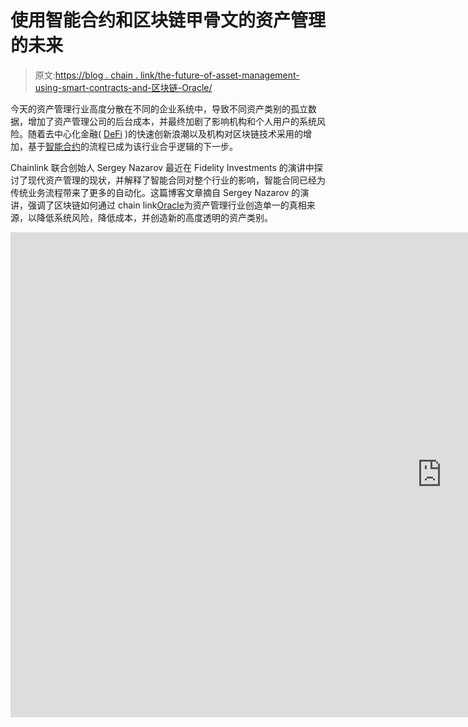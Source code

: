 # 使用智能合约和区块链甲骨文的资产管理的未来

> 原文:[https://blog . chain . link/the-future-of-asset-management-using-smart-contracts-and-区块链-Oracle/](https://blog.chain.link/the-future-of-asset-management-using-smart-contracts-and-blockchain-oracles/)

今天的资产管理行业高度分散在不同的企业系统中，导致不同资产类别的孤立数据，增加了资产管理公司的后台成本，并最终加剧了影响机构和个人用户的系统风险。随着去中心化金融( [DeFi](https://chain.link/education/defi) )的快速创新浪潮以及机构对区块链技术采用的增加，基于[智能合约](https://chain.link/education/smart-contracts)的流程已成为该行业合乎逻辑的下一步。

Chainlink 联合创始人 Sergey Nazarov 最近在 Fidelity Investments 的演讲中探讨了现代资产管理的现状，并解释了智能合同对整个行业的影响，智能合同已经为传统业务流程带来了更多的自动化。这篇博客文章摘自 Sergey Nazarov 的演讲，强调了区块链如何通过 chain link[Oracle](https://chain.link/education/blockchain-oracles)为资产管理行业创造单一的真相来源，以降低系统风险，降低成本，并创造新的高度透明的资产类别。

<iframe title="The Future of Asset Management Using Smart Contracts &amp; Oracles" width="1380" height="776" src="https://www.youtube.com/embed/7ECeIK5_tXk?feature=oembed" frameborder="0" allow="accelerometer; autoplay; clipboard-write; encrypted-media; gyroscope; picture-in-picture" allowfullscreen=""></div> <div data-mobiledoc="{&quot;version&quot;:&quot;0.3.2&quot;,&quot;atoms&quot;:[],&quot;cards&quot;:[],&quot;markups&quot;:[],&quot;sections&quot;:[[1,&quot;h2&quot;,[[0,[],0,&quot;Fragmentation in Today’s Asset Management Industry&quot;]]],[1,&quot;p&quot;,[[0,[],0,&quot;In the current asset management industry, you see a lot of fragmentation around certain categories of assets—large categories with billions, sometimes trillions, dollars worth of assets—as well as around how those categories function. There is huge fragmentation across silos of data that belong to the individual institutions participating in asset transactions.&quot;]]],[1,&quot;p&quot;,[[0,[],0,&quot;Then you have middlemen technology companies that seek to impose standards because they eventually want to extract monopoly rent. They want to make a messaging standard or an API standard of some kind, and if they’re not member-owned, they seek to eventually arrive at a for-profit extraction of monopoly rents. This increases both the complexity for the internal risk assessment and the management of assets, ultimately increasing the costs, which are then passed on to users.&quot;]]],[1,&quot;p&quot;,[[0,[],0,&quot;But even beyond all that, we have a world right now where every company has its own database. Middlemen often sit between asset managers, the issuers of the assets, and other parties, and these middlemen are hugely inefficient. This creates systemic financial risk, and it creates huge amounts of costs for asset managers.&quot;]]],[1,&quot;p&quot;,[[0,[],0,&quot;The fascinating thing is that the asset manager has massive purchasing power. They can impose certain structural changes on the market by virtue of purchasing power alone. This is a key point: an asset manager wants to impose certain structural changes to their own benefit instead of benefitting an asset issuer or a middleman. Since many of these assets are held by asset managers in holding companies, asset managers are in a unique position and are probably one of the largest beneficiaries of the shift to a single source of truth enabled by blockchain technology.&quot;]]],[1,&quot;h2&quot;,[[0,[],0,&quot;The Benefits of Smart Contracts for Asset Management &quot;]]],[1,&quot;p&quot;,[[0,[],0,&quot;A single source of truth is the value proposition and the outcome that blockchain and smart contracts seek to deliver. Suppose you don’t have a single record that all the parties trust and everybody keeps their own record. In that case, our records might contain different information, or our records are formatted differently, and we cannot easily transfer the records between systems. Now you don’t have the information.&quot;]]]]}"> <div> <h2/> <h2>当今资产管理行业的碎片化</h2> <p>在当前的资产管理行业中，你会看到某些类别的资产(价值数十亿美元、有时数万亿美元的大型类别)以及这些类别的运作方式存在很多碎片化。属于参与资产交易的单个机构的数据存在巨大的碎片化。</p> <p>然后是中间商技术公司，他们寻求强加标准，因为他们最终想要榨取垄断租金。他们想制定一个消息标准或某种 API 标准，如果他们不是会员所有，他们会寻求最终实现盈利性的垄断租金提取。这既增加了内部风险评估的复杂性，也增加了资产管理的复杂性，最终增加了成本，而成本又会转嫁给用户。</p> <p>但除此之外，我们现在有一个世界，每个公司都有自己的数据库。中间商通常介于资产管理公司、资产发行者和其他各方之间，这些中间商的效率非常低。这造成了系统性金融风险，并给资产管理公司带来了巨额成本。</p> <p>令人着迷的是，资产管理公司拥有巨大的购买力。仅仅凭借购买力，他们就可以对市场施加某些结构性变化。这是一个关键点:资产管理公司希望对自己的利益施加某些结构性变化，而不是让资产发行人或中间人受益。由于这些资产中有许多是由控股公司的资产管理公司持有的，因此资产管理公司处于一个独特的位置，并且可能是由区块链技术实现的向单一真实来源转变的最大受益者之一。</p> <h2>资产管理智能合同的优势</h2> <p>一个真实的来源是价值主张和区块链和智能合同寻求提供的结果。假设你没有一个各方都信任的单一记录，每个人都保留自己的记录。在这种情况下，我们的记录可能包含不同的信息，或者我们的记录格式不同，我们无法轻松地在系统之间转移记录。现在你没有信息了。</p> <figure id="attachment_1602" aria-describedby="caption-attachment-1602" style="width: 2000px" class="wp-caption aligncenter"><img decoding="async" loading="lazy" class="wp-image-1602 size-full" src="../Images/339d512c391d0918b1ddde3b6005c46d.png" alt="A single source of truth is the future of asset management." width="2000" height="1125" srcset="https://blog.chain.link/wp-content/uploads/2021/05/single-source-of-truth-asset-management.jpeg 2000w, https://blog.chain.link/wp-content/uploads/2021/05/single-source-of-truth-asset-management-300x169.jpeg 300w, https://blog.chain.link/wp-content/uploads/2021/05/single-source-of-truth-asset-management-1024x576.jpeg 1024w, https://blog.chain.link/wp-content/uploads/2021/05/single-source-of-truth-asset-management-768x432.jpeg 768w, https://blog.chain.link/wp-content/uploads/2021/05/single-source-of-truth-asset-management-1536x864.jpeg 1536w, https://blog.chain.link/wp-content/uploads/2021/05/single-source-of-truth-asset-management-640x360.jpeg 640w, https://blog.chain.link/wp-content/uploads/2021/05/single-source-of-truth-asset-management-298x167.jpeg 298w, https://blog.chain.link/wp-content/uploads/2021/05/single-source-of-truth-asset-management-24x14.jpeg 24w, https://blog.chain.link/wp-content/uploads/2021/05/single-source-of-truth-asset-management-36x20.jpeg 36w, https://blog.chain.link/wp-content/uploads/2021/05/single-source-of-truth-asset-management-48x27.jpeg 48w" sizes="(max-width: 2000px) 100vw, 2000px" data-original-src="https://blog.chain.link/wp-content/uploads/2021/05/single-source-of-truth-asset-management.jpeg"/><figcaption id="caption-attachment-1602" class="wp-caption-text">Blockchains and smart contracts eliminate highly siloed asset data.</figcaption></figure> <div data-mobiledoc="{&quot;version&quot;:&quot;0.3.2&quot;,&quot;atoms&quot;:[],&quot;cards&quot;:[],&quot;markups&quot;:[],&quot;sections&quot;:[[1,&quot;p&quot;,[[0,[],0,&quot;However, if we all have a single source of truth that we all trust, we can all append it with additional useful information. This appending of additional useful information into a single shared source of truth is often called the golden source of truth, which is what blockchain technology seeks to achieve. A blockchain seeks to achieve this in a way that doesn’t extract monopoly rent. So, a blockchain is not a technology provider putting you on their for-profit private system to extract monopoly rents in the long term—it’s an open-source network anyone can use. Blockchains will evolve into a public good because a single source of truth for the financial markets, or insurance, is a pivotal technological development for these industries&quot;]]],[1,&quot;p&quot;,[[0,[],0,&quot;The closest analogy to what you have in the financial markets is member-owned computational and data storage resources, which have already expressed that they will be moving to a blockchain-based model. In every significant geography with real financial asset volume, you see more and more people going towards the single source of truth model. Blockchains and smart contracts are of extreme importance because they create a structural change in how people relate to assets, which will have a fundamental effect on both risk and returns.&quot;]]],[1,&quot;h3&quot;,[[0,[],0,&quot;Reduced Systemic Risk in Global Markets&quot;]]],[1,&quot;p&quot;,[[0,[],0,&quot;To put this problem into perspective, we can look at the 2008 financial crisis as an example. Obviously, this crisis has layers upon layers of unique complexities depending on which institution you investigate. But at a very fundamental level, from a data and the recordkeeping point of view, you really have the same systems then that you have now. You had people going into one institution, generating a record about their credit worthiness, and gaining a loan. Then that record partially made its way to another institution, like an investment banker, or somewhere where the individual loans became packaged up. Then eventually, those packaged loans, with even less information now, made their way to asset managers. &quot;]]],[1,&quot;p&quot;,[[0,[],0,&quot;In addition to incentives, this was, in my opinion, one of the largest factors that created this crisis. It"> <div> <p>然而，如果我们都有一个我们都信任的单一的真理来源，我们都可以附加上额外的有用信息。这种将额外的有用信息添加到单一共享的真理源中的做法通常被称为真理的黄金来源，这也是区块链技术寻求实现的目标。区块链试图以不榨取垄断租金的方式实现这一目标。因此，区块链并不是一个技术提供商把你放在他们的营利性私人系统上，以获取长期的垄断租金——它是一个任何人都可以使用的开源网络。区块链将演变成一种公共产品，因为金融市场或保险的单一真相来源是这些行业的关键技术发展</p> <p>与金融市场最相似的是会员拥有的计算和数据存储资源，这些资源已经表明它们将转向基于区块链的模式。在每一个有真实金融资产量的重要地区，你会看到越来越多的人倾向于单一来源的真实模型。区块链和智能合约极其重要，因为它们在人们与资产的关系上产生了结构性变化，这将对风险和回报产生根本性影响。</p> <h3>降低全球市场的系统性风险</h3> <p>要正确看待这个问题，我们可以以 2008 年的金融危机为例。显然，这场危机有着一层又一层独特的复杂性，这取决于你调查的是哪家机构。但是从数据和记录保存的角度来看，在一个非常基本的层面上，你实际上拥有与现在相同的系统。你让人们进入一个机构，生成他们的信用记录，并获得贷款。然后，这些记录的一部分进入了另一个机构，比如投资银行，或者某个个人贷款被打包的地方。最终，这些打包贷款，现在信息更少了，找到了资产管理公司。</p> <p>在我看来，除了激励因素，这也是造成这场危机的最大因素之一。这基本上是因为拥有相关数据的人没有转移这些数据——即使他们想转移更多的数据，他们也会知道他们不能这样做。这种数据可传输性的缺乏造成了信用风险评估机构和资产管理公司理解上的巨大差距。由于没有单一的信息来源，这给资产管理公司和散户投资者带来了巨大的系统性金融风险和损失。这是当前系统的缺陷之一——它无法正确地评估风险，因为信息没有可靠地传输，因为没有容器来传输信息。每个机构都有自己的容器，他们取出一小块，然后送给下一个人。但是他们的容器里还有一堆信息。他们只是没有一种方法来传递信息，让人们可以信任和利用它。</p> <figure id="attachment_1603" aria-describedby="caption-attachment-1603" style="width: 1024px" class="wp-caption aligncenter"><img decoding="async" loading="lazy" class="wp-image-1603 size-large" src="../Images/c6a67700f33a26da080c129562c4b681.png" alt="Better information leads to a better risk assessment. " width="1024" height="576" srcset="https://blog.chain.link/wp-content/uploads/2021/05/better-information-better-risk-assessment-1024x576.jpeg 1024w, https://blog.chain.link/wp-content/uploads/2021/05/better-information-better-risk-assessment-300x169.jpeg 300w, https://blog.chain.link/wp-content/uploads/2021/05/better-information-better-risk-assessment-768x432.jpeg 768w, https://blog.chain.link/wp-content/uploads/2021/05/better-information-better-risk-assessment-1536x864.jpeg 1536w, https://blog.chain.link/wp-content/uploads/2021/05/better-information-better-risk-assessment-640x360.jpeg 640w, https://blog.chain.link/wp-content/uploads/2021/05/better-information-better-risk-assessment-298x167.jpeg 298w, https://blog.chain.link/wp-content/uploads/2021/05/better-information-better-risk-assessment-24x14.jpeg 24w, https://blog.chain.link/wp-content/uploads/2021/05/better-information-better-risk-assessment-36x20.jpeg 36w, https://blog.chain.link/wp-content/uploads/2021/05/better-information-better-risk-assessment-48x27.jpeg 48w, https://blog.chain.link/wp-content/uploads/2021/05/better-information-better-risk-assessment.jpeg 2000w" sizes="(max-width: 1024px) 100vw, 1024px" data-original-src="https://blog.chain.link/wp-content/uploads/2021/05/better-information-better-risk-assessment-1024x576.jpeg"/><figcaption id="caption-attachment-1603" class="wp-caption-text">Smart contracts create efficiency through transparent contracts.</figcaption></figure> <div data-mobiledoc="{&quot;version&quot;:&quot;0.3.2&quot;,&quot;atoms&quot;:[],&quot;cards&quot;:[],&quot;markups&quot;:[],&quot;sections&quot;:[[1,&quot;h3&quot;,[[0,[],0,&quot;Lower Costs Via Smart Contract Automation&quot;]]],[1,&quot;p&quot;,[[0,[],0,&quot;If we look at what would have happened if we had blockchains and smart contracts during the 2008 financial crisis, we would have people conversing in a single source of truth model using smart contracts. So, the loan originator would have had people come in, and they would have generated individual smart contracts for each loan holder. They then could have appended additional data like their FICO score to that contract, which could have been automatically updated on an annual basis to each individual record. Those individual records can then, at a much greater efficiency and therefore at a lower cost, be packaged up by investment banks who securitize and create the asset-backed securities. Very importantly, the final assets that make their way to the asset manager in the larger market are transparent. This reduces problems created by opaque baskets of hundreds of thousands of assets. &quot;]]],[1,&quot;p&quot;,[[0,[],0,&quot;Ratings aside, asset managers and financial institutions would be able to dig into this incrementally detailed view of every single loan holder within a container. The container moves from institution to institution with each additional important insight appended to it. Then, when it finally reaches the market, you have a huge breadth and depth of data on each individual asset and its value. These underlying dynamics and the interaction with detailed data not only mitigate risk, but also allow asset managers to interact with more advanced assets and products, because now the quality of the data is so clear on an asset by asset basis. It’s now proven that smart contracts and blockchains generate all kinds of new assets at a much higher rate of efficiency.&quot;]]],[1,&quot;p&quot;,[[0,[],0,&quot;The way this would have solved the 2008 financial crisis is if each individual asset would have had their own smart contract, and that smart contract as a container would have moved from the loan originator to the investment bank and then to the asset manager. Along the way, the container would be appended by FICO and other credit scores and other data that"> <div> <h3>通过智能合同自动化降低成本</h3> <p>如果我们看看在 2008 年金融危机期间如果我们有区块链和智能合约会发生什么，我们会让人们在使用智能合约的单一真相来源模型中交谈。因此，贷款发起人会让人进来，他们会为每个贷款持有人生成单独的智能合同。然后，他们可以在合同中附加附加数据，如 FICO 分数，这些数据可以每年自动更新到每个记录中。然后，这些个人记录可以以更高的效率和更低的成本被投资银行打包，由它们证券化并创造资产支持证券。非常重要的是，最终进入更大市场的资产管理公司的资产是透明的。这减少了由数十万资产组成的不透明篮子带来的问题。</p> <p>除了评级之外，资产管理公司和金融机构将能够深入了解容器中每个贷款持有人的详细信息。这个容器从一个机构转移到另一个机构，每一个额外的重要见解都附加在它上面。然后，当它最终进入市场时，你就有了关于每项资产及其价值的巨大广度和深度的数据。这些潜在的动态和与详细数据的交互不仅降低了风险，还允许资产经理与更先进的资产和产品进行交互，因为现在数据的<a href="https://blog.chain.link/the-importance-of-data-quality-for-defi/">质量在资产基础上是如此清晰。现在已经证明，智能合约和区块链能以更高的效率产生各种新资产。</a></p> <p>解决 2008 年金融危机的方法是，如果每个单独的资产都有自己的智能合约，那么智能合约作为一个容器将从贷款发起人转移到投资银行，然后转移到资产管理公司。在这一过程中，该容器将被附加上 FICO 和其他信用评分以及与该特定个体合同相关的其他数据。在我看来，这可能没有完全阻止危机，但它肯定会软化繁荣和萧条的循环。如果市场，尤其是美国资产管理公司，有能力以非常高的准确度研究潜在的资产基本面，那么杠杆信贷周期将会大大软化——这就是我在单一真相来源的情况下真正要说的。</p> <figure id="attachment_1604" aria-describedby="caption-attachment-1604" style="width: 1024px" class="wp-caption aligncenter"><img decoding="async" loading="lazy" class="wp-image-1604 size-large" src="../Images/065e91bbbadeab49ac494cb03a6c2485.png" alt="New assets, with better information and lower costs." width="1024" height="576" srcset="https://blog.chain.link/wp-content/uploads/2021/05/new-assets-1024x576.jpeg 1024w, https://blog.chain.link/wp-content/uploads/2021/05/new-assets-300x169.jpeg 300w, https://blog.chain.link/wp-content/uploads/2021/05/new-assets-768x432.jpeg 768w, https://blog.chain.link/wp-content/uploads/2021/05/new-assets-1536x864.jpeg 1536w, https://blog.chain.link/wp-content/uploads/2021/05/new-assets-640x360.jpeg 640w, https://blog.chain.link/wp-content/uploads/2021/05/new-assets-298x167.jpeg 298w, https://blog.chain.link/wp-content/uploads/2021/05/new-assets-24x14.jpeg 24w, https://blog.chain.link/wp-content/uploads/2021/05/new-assets-36x20.jpeg 36w, https://blog.chain.link/wp-content/uploads/2021/05/new-assets-48x27.jpeg 48w, https://blog.chain.link/wp-content/uploads/2021/05/new-assets.jpeg 2000w" sizes="(max-width: 1024px) 100vw, 1024px" data-original-src="https://blog.chain.link/wp-content/uploads/2021/05/new-assets-1024x576.jpeg"/><figcaption id="caption-attachment-1604" class="wp-caption-text">Blockchain enables more efficient asset types.</figcaption></figure> <div class="" data-mobiledoc="{&quot;version&quot;:&quot;0.3.2&quot;,&quot;atoms&quot;:[],&quot;cards&quot;:[],&quot;markups&quot;:[],&quot;sections&quot;:[[1,&quot;h3&quot;,[[0,[],0,&quot;New, Transparent Asset Classes &quot;]]],[1,&quot;p&quot;,[[0,[],0,&quot;Smart contracts and blockchains not only enable greater efficiency for asset managers, but they also create entirely new assets that provide better information and much lower costs to managers and users. At the end of the day, what smart contracts act as is an extremely trustworthy digital container about an asset. It"> <div> <h3>新的、透明的资产类别</h3> <p>智能合约和区块链不仅提高了资产管理公司的效率，还创造了全新的资产，为经理和用户提供了更好的信息和更低的成本。归根结底，智能合约充当的是一个关于资产的极其值得信赖的数字容器。这是一个数字容器，从我们 2008 年金融危机的例子来看，它可以在机构之间移动，因此向它添加更多数据实际上是值得的。因为如果你向其中添加数据，这些数据将支撑容器的价值，同时也强调了基础资产的价值。因此，现在人们有理由将更重要的信息添加到该容器中，因为他们知道，当它进入下一个碰巧拥有该资产的机构时，它不会丢失。容器将继续在机构之间移动，您可以不断地向其中添加数据。</p> <p>在这种情况下，我认为我们所展示的是一个非常令人兴奋的资产类别，我们认为它在保险和证券化保险的形式上有着非常光明的未来。由于能源价格市场变得越来越有效，我们可以用太阳能电池板领域作为例子。你可以到达一个地方，在那里你可以将额外的费用放入一个单一的真实数字容器中。这个数字容器通过物联网数据了解底层资产的状态，这些数据显示太阳能电池板是否处于活动状态，以及它们的预期发电能力。该容器还可以了解能源价格市场的重要细节。因此，容器可以对基础资产的健康状况有一定的了解，并根据特定地区的能源价格判断某个太阳能电池板领域是否有偿付能力。然后，它可以在逐个太阳能电池板场的基础上继续获取所有这些信息。现在，您拥有了关于底层资产的极其精细的数据，这些数据是在没有人工干预的情况下以极其安全和高效的方式持续收集的。您可以获得极高的数据质量，而这是无法以极低的成本进行操作的，并且对于资产管理者和用户来说是即时透明的。</p> <p>如果您的用户想要确切地了解他们的底层资产是什么，那么这种透明性可以一直流向您的用户。你的用户现在可以更清楚地了解他们的投资，我个人认为这在中期内将是一个巨大的优势。然后，每项资产的所有细节都可以流入资产支持证券。因为你有这么多高质量的单个资产智能合约，将这些合约组合成资产支持证券会更有效率。将这些容器打包成资产支持证券是一件非常精细的事情，因此你可以删除某些资产，添加其他资产。这消除了费用和所有其他围绕中间商的动力。</p> <p>但基本动态是，随着资产管理公司组合新资产并创造更多效率，它们将变得更具竞争力。因此，我认为全球资产管理公司应该推动这一动态，因为它们是这一变化的巨大受益者。他们不需要通过中间商来产生这些资产。资产管理公司不需要从流动资产的交易量中赚取费用。您希望持有这些资产，并希望以公平的价格、高水平的安全性和高水平的风险缓解将它们提供给您的用户。由去中心化神谕驱动的区块链和智能合约最大程度地实现了这一现实。</p> <div data-mobiledoc="{&quot;version&quot;:&quot;0.3.2&quot;,&quot;atoms&quot;:[],&quot;cards&quot;:[],&quot;markups&quot;:[],&quot;sections&quot;:[[1,&quot;h2&quot;,[[0,[],0,&quot;Chainlink as a Blockchain Integration Gateway for Enterprise Systems&quot;]]],[1,&quot;p&quot;,[[0,[],0,&quot;Chainlink enables existing enterprise systems to connect to any blockchain environment. Not only does Chainlink’s oracle network provide the ability to put your data on-chain and connect to outbound payment systems, Chainlink acts as a bridge from your internal enterprise systems that you want to retain because you have built workflows on top of them. Your internal enterprise systems already control a lot of value, and creating new backend services to connect to each blockchain environment is difficult and inefficient. You want to connect all of your current systems and backend services to blockchains as an environment where you can conduct commerce. This is what Chainlink enables by connecting your enterprise systems to any blockchain.&quot;]]]]}"> <div> <h2>Chainlink 作为企业系统的区块链集成网关</h2> <p>Chainlink 使现有的企业系统能够连接到任何区块链环境。Chainlink 的 oracle 网络不仅能够将您的数据上传到链上并连接到出站支付系统，而且 Chainlink 还充当了您希望保留的内部企业系统的桥梁，因为您已经在这些系统上构建了工作流。您的内部企业系统已经控制了大量价值，创建新的后端服务来连接每个区块链环境是困难且低效的。您希望将您当前的所有系统和后端服务连接到区块链，作为一个可以开展商务的环境。这就是 Chainlink 通过将您的企业系统连接到任何区块链而实现的功能。</p> <figure id="attachment_1605" aria-describedby="caption-attachment-1605" style="width: 1024px" class="wp-caption aligncenter"><img decoding="async" loading="lazy" class="wp-image-1605 size-large" src="../Images/5777dcff28fb998a8599bb97c853d94d.png" alt="Connecting smart contracts to enterprise systems." width="1024" height="576" srcset="https://blog.chain.link/wp-content/uploads/2021/05/connecting-smart-contracts-to-enterprise-systems-1024x576.jpeg 1024w, https://blog.chain.link/wp-content/uploads/2021/05/connecting-smart-contracts-to-enterprise-systems-300x169.jpeg 300w, https://blog.chain.link/wp-content/uploads/2021/05/connecting-smart-contracts-to-enterprise-systems-768x432.jpeg 768w, https://blog.chain.link/wp-content/uploads/2021/05/connecting-smart-contracts-to-enterprise-systems-1536x864.jpeg 1536w, https://blog.chain.link/wp-content/uploads/2021/05/connecting-smart-contracts-to-enterprise-systems-640x360.jpeg 640w, https://blog.chain.link/wp-content/uploads/2021/05/connecting-smart-contracts-to-enterprise-systems-298x167.jpeg 298w, https://blog.chain.link/wp-content/uploads/2021/05/connecting-smart-contracts-to-enterprise-systems-24x14.jpeg 24w, https://blog.chain.link/wp-content/uploads/2021/05/connecting-smart-contracts-to-enterprise-systems-36x20.jpeg 36w, https://blog.chain.link/wp-content/uploads/2021/05/connecting-smart-contracts-to-enterprise-systems-48x27.jpeg 48w, https://blog.chain.link/wp-content/uploads/2021/05/connecting-smart-contracts-to-enterprise-systems.jpeg 2000w" sizes="(max-width: 1024px) 100vw, 1024px" data-original-src="https://blog.chain.link/wp-content/uploads/2021/05/connecting-smart-contracts-to-enterprise-systems-1024x576.jpeg"/><figcaption id="caption-attachment-1605" class="wp-caption-text">Chainlink connects any enterprise system to any blockchain.</figcaption></figure> <div data-mobiledoc="{&quot;version&quot;:&quot;0.3.2&quot;,&quot;atoms&quot;:[],&quot;cards&quot;:[],&quot;markups&quot;:[[&quot;a&quot;,[&quot;href&quot;,&quot;https://blog.chain.link/asset-tokenization-bringing-real-world-value-to-the-blockchain/&quot;]],[&quot;a&quot;,[&quot;href&quot;,&quot;https://blog.chain.link/44-ways-to-enhance-your-smart-contract-with-chainlink/&quot;]],[&quot;a&quot;,[&quot;href&quot;,&quot;https://blog.chain.link/how-chainlink-is-helping-blockchain-cross-the-chasm/&quot;]]],&quot;sections&quot;:[[1,&quot;p&quot;,[[0,[],0,&quot;Instead of a multinational asset manager or any other large enterprise assembling a blockchain team for every blockchain that they might want to integrate, you can easily integrate Chainlink to connect to any blockchain environment. Building your own connections to various blockchains will be unbelievably difficult because the communities are small, and integration support is limited for many exciting up-and-coming blockchains. This is true even for the blockchains that already have many assets on them as it"> <div> <p>与跨国资产管理公司或任何其他大型企业为他们可能想要集成的每个区块链组装区块链团队不同，您可以轻松集成 Chainlink 以连接到任何区块链环境。建立你自己与各种区块链的联系将是难以置信的困难，因为社区很小，对许多令人兴奋的新兴区块链的整合支持是有限的。即使对于已经拥有许多资产的区块链来说也是如此，因为雇佣有知识的开发者仍然是一个挑战。</p> <p>与其有 50 或 100 个区块链密钥供您进行交易，不如通过安全的区块链中间件将区块链功能直接内置到您的后端，这是一种经过风险调整的方法。这是 Chainlink 为企业解决的另一个大问题，当他们问:“我如何连接到我想进行商业活动、拥有资产、触发交易或了解那些区块链正在发生什么的每个区块链？”</p> </div> <figure id="attachment_5087" aria-describedby="caption-attachment-5087" style="width: 1200px" class="wp-caption aligncenter"><a href="https://chain.link/resources/enterprise-blockchain-strategy"><img decoding="async" loading="lazy" class="size-full wp-image-5087" src="../Images/322dba3739f315510f827076275cf6d7.png" alt="A clickable image to a guide detailing how to build a future-proof enterprise blockchain strategy." width="1200" height="629" srcset="https://blog.chain.link/wp-content/uploads/2022/03/chainlink-enterprise-guide.png 1200w, https://blog.chain.link/wp-content/uploads/2022/03/chainlink-enterprise-guide-300x157.png 300w, https://blog.chain.link/wp-content/uploads/2022/03/chainlink-enterprise-guide-1024x537.png 1024w, https://blog.chain.link/wp-content/uploads/2022/03/chainlink-enterprise-guide-768x403.png 768w, https://blog.chain.link/wp-content/uploads/2022/03/chainlink-enterprise-guide-24x13.png 24w, https://blog.chain.link/wp-content/uploads/2022/03/chainlink-enterprise-guide-36x19.png 36w, https://blog.chain.link/wp-content/uploads/2022/03/chainlink-enterprise-guide-48x25.png 48w" sizes="(max-width: 1200px) 100vw, 1200px" data-original-src="https://blog.chain.link/wp-content/uploads/2022/03/chainlink-enterprise-guide.png"/></a><figcaption id="caption-attachment-5087" class="wp-caption-text">Explore key considerations for building a future-proof enterprise blockchain strategy.</figcaption></figure> <div> <h3>关于这个话题的更多信息</h3> <ul> <li><a href="https://blog.chain.link/asset-tokenization-bringing-real-world-value-to-the-blockchain/">资产令牌化:为区块链带来现实价值</a></li> <li><a href="https://blog.chain.link/44-ways-to-enhance-your-smart-contract-with-chainlink/"> 77 个由 Chainlink 支持的智能合约用例</a></li> <li>【Chainlink 如何帮助区块链跨越鸿沟</li> </ul> </div> </div> </div> </div> </div> </div> </div> </div> </div> </div> <p> </p> </div> </div> </div> <div class="widget_tag_cloud tag-list"/> </body> </html></iframe>